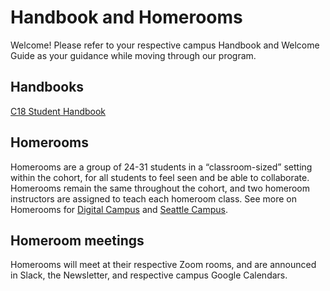 # Handbook and Homerooms

Welcome! Please refer to your respective campus Handbook and Welcome Guide as your guidance while moving through our program.

## Handbooks

[C18 Student Handbook](https://docs.google.com/document/d/1M7Tw6omuhEJ0jwYae1ScpmhrAMvnAeDm8ENlODU5j94/edit?usp=sharing)

## Homerooms

Homerooms are a group of 24-31 students in a “classroom-sized” setting within the cohort, for all students to feel seen and be able to collaborate. Homerooms remain the same throughout the cohort, and two homeroom instructors are assigned to teach each homeroom class. See more on Homerooms for
[Digital Campus](https://docs.google.com/document/d/1EP2mBwerGHWHtBeoFvzo64iklTtmy33ZgOUy8otkyDE/edit?usp=sharing) and
[Seattle Campus](https://docs.google.com/document/d/1Ic0rJQtPJkgiQyLXFIDvagj2TaMUyHiFXeBN-EDylxE/edit?usp=sharing).

## Homeroom meetings

Homerooms will meet at their respective Zoom rooms, and are announced in Slack, the Newsletter, and respective campus Google Calendars.
